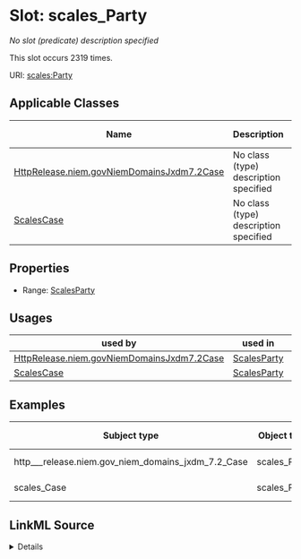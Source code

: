 

# Slot: scales_Party


_No slot (predicate) description specified_






This slot occurs 2319 times.


URI: [scales:Party](http://schemas.scales-okn.org/rdf/scales#Party)



<!-- no inheritance hierarchy -->





## Applicable Classes

| Name | Description | Modifies Slot |
| --- | --- | --- |
| [HttpRelease.niem.govNiemDomainsJxdm7.2Case](../classes/HttpRelease.niem.govNiemDomainsJxdm7.2Case.md) | No class (type) description specified |  yes  |
| [ScalesCase](../classes/ScalesCase.md) | No class (type) description specified |  yes  |







## Properties

* Range: [ScalesParty](../classes/ScalesParty.md)

## Usages

| used by | used in | type | used |
| ---  | --- | --- | --- |
| [HttpRelease.niem.govNiemDomainsJxdm7.2Case](../classes/HttpRelease.niem.govNiemDomainsJxdm7.2Case.md) | [ScalesParty](../classes/ScalesParty.md) | range | [ScalesParty](../classes/ScalesParty.md) |
| [ScalesCase](../classes/ScalesCase.md) | [ScalesParty](../classes/ScalesParty.md) | range | [ScalesParty](../classes/ScalesParty.md) |







## Examples

| Subject type | Object type | Example subject | Example object | Occurrences |
| --- | --- | --- | --- | --- |
| http___release.niem.gov_niem_domains_jxdm_7.2_Case | scales_Party | scales:/CaseCivil | scales:/Agent/casd;;3:16-cv-01645_a3 | 2319 |
| scales_Case | scales_Party | scales:/CaseCivil | scales:/Agent/casd;;3:16-cv-01645_a3 | 2319 |




## LinkML Source

<details>

```yaml
name: scales_Party
annotations:
  count:
    tag: count
    value: 2319
description: No slot (predicate) description specified
examples:
- object:
    example_object: scales:/Agent/casd;;3:16-cv-01645_a3
    example_object_type: scales_Party
    example_predicate: scales:Party
    example_subject: scales:/CaseCivil
    example_subject_type: http___release.niem.gov_niem_domains_jxdm_7.2_Case
- object:
    example_object: scales:/Agent/casd;;3:16-cv-01645_a3
    example_object_type: scales_Party
    example_predicate: scales:Party
    example_subject: scales:/CaseCivil
    example_subject_type: scales_Case
from_schema: scales-kg
rank: 1000
slot_uri: scales:Party
alias: scales_Party
domain_of:
- http___release.niem.gov_niem_domains_jxdm_7.2_Case
- scales_Case
range: scales_Party

```
</details>